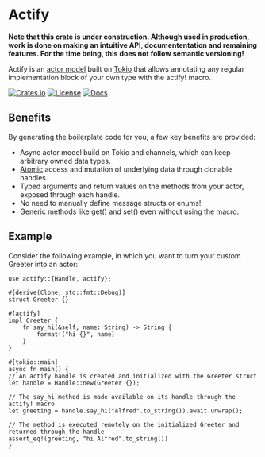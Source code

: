 # Actify

**Note that this crate is under construction. Although used in production, work is done on making an intuitive API, documententation and remaining features. For the time being, this does not follow semantic versioning!**

Actify is an [actor model](https://en.wikipedia.org/wiki/Actor_model) built on [Tokio](https://tokio.rs) that allows annotating any regular implementation block of your own type with the actify! macro.

[![Crates.io][crates-badge]][crates-url]
[![License][mit-badge]][mit-url]
[![Docs][docs-badge]][docs-url]

[crates-url]: https://crates.io/crates/actify
[crates-badge]: https://img.shields.io/crates/v/actify.svg
[mit-badge]: https://img.shields.io/badge/license-MIT-blue.svg
[mit-url]: https://github.com/AvalorAI/actify/blob/main/LICENSE
[docs-badge]: https://docs.rs/actify/badge.svg
[docs-url]: https://docs.rs/actify/latest/actify/

## Benefits

By generating the boilerplate code for you, a few key benefits are provided:

- Async actor model build on Tokio and channels, which can keep arbitrary owned data types.
- [Atomic](https://www.codingem.com/atomic-meaning-in-programming/) access and mutation of underlying data through clonable handles.
- Typed arguments and return values on the methods from your actor, exposed through each handle.
- No need to manually define message structs or enums!
- Generic methods like get() and set() even without using the macro.

## Example

Consider the following example, in which you want to turn your custom Greeter into an actor:

```rust,no_run
use actify::{Handle, actify};

#[derive(Clone, std::fmt::Debug)]
struct Greeter {}

#[actify]
impl Greeter {
    fn say_hi(&self, name: String) -> String {
        format!("hi {}", name)
    }
}

#[tokio::main]
async fn main() {
// An actify handle is created and initialized with the Greeter struct
let handle = Handle::new(Greeter {});

// The say_hi method is made available on its handle through the actify! macro
let greeting = handle.say_hi("Alfred".to_string()).await.unwrap();

// The method is executed remotely on the initialized Greeter and returned through the handle
assert_eq!(greeting, "hi Alfred".to_string())
}
```
